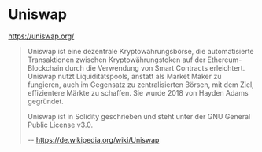# Uniswap

https://uniswap.org/

> Uniswap ist eine dezentrale Kryptowährungsbörse, die automatisierte Transaktionen zwischen Kryptowährungstoken auf der Ethereum-Blockchain durch die Verwendung von Smart Contracts erleichtert. Uniswap nutzt Liquiditätspools, anstatt als Market Maker zu fungieren, auch im Gegensatz zu zentralisierten Börsen, mit dem Ziel, effizientere Märkte zu schaffen. Sie wurde 2018 von Hayden Adams gegründet.
>
> Uniswap ist in Solidity geschrieben und steht unter der GNU General Public License v3.0. 
> 
> -- https://de.wikipedia.org/wiki/Uniswap